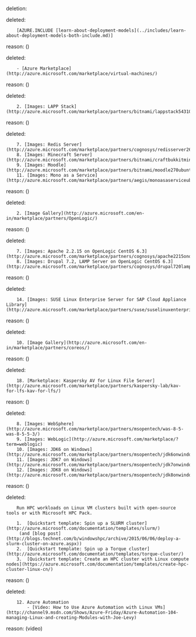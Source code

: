 deletion:

deleted:

		[AZURE.INCLUDE [learn-about-deployment-models](../includes/learn-about-deployment-models-both-include.md)]

reason: ()

deleted:

		- [Azure Marketplace](http://azure.microsoft.com/marketplace/virtual-machines/)

reason: ()

deleted:

		2. [Images: LAPP Stack](http://azure.microsoft.com/marketplace/partners/bitnami/lappstack54310ubuntu1404/)

reason: ()

deleted:

		7. [Images: Redis Server](http://azure.microsoft.com/marketplace/partners/cognosys/redisserver269ubuntu1204lts/)
		8. [Images: Minecraft Server](http://azure.microsoft.com/marketplace/partners/bitnami/craftbukkitminecraft179r030ubuntu1210/)
		9. [Images: Moodle](http://azure.microsoft.com/marketplace/partners/bitnami/moodle270ubuntu1404/)
		11. [Images: Mono as a Service](http://azure.microsoft.com/marketplace/partners/aegis/monoasaserviceubuntu1204/)

reason: ()

deleted:

		2. [Image Gallery](http://azure.microsoft.com/en-in/marketplace/partners/OpenLogic/)

reason: ()

deleted:

		7. [Images: Apache 2.2.15 on OpenLogic CentOS 6.3](http://azure.microsoft.com/marketplace/partners/cognosys/apache2215onopenlogiccentos63/)
		8. [Images: Drupal 7.2, LAMP Server on OpenLogic CentOS 6.3](http://azure.microsoft.com/marketplace/partners/cognosys/drupal720lampserveronopenlogiccentos63/)

reason: ()

deleted:

		14. [Images: SUSE Linux Enterprise Server for SAP Cloud Appliance  Library](http://azure.microsoft.com/marketplace/partners/suse/suselinuxenterpriseserver11sp3forsapcloudappliance/)

reason: ()

deleted:

		10. [Image Gallery](http://azure.microsoft.com/en-in/marketplace/partners/coreos/)

reason: ()

deleted:

		18. [Marketplace: Kaspersky AV for Linux File Server](http://azure.microsoft.com/marketplace/partners/kaspersky-lab/kav-for-lfs-kav-for-lfs/)

reason: ()

deleted:

		8. [Images: WebSphere](http://azure.microsoft.com/marketplace/partners/msopentech/was-8-5-was-8-5-5-3/)
		9. [Images: WebLogic](http://azure.microsoft.com/marketplace/?term=weblogic)
		10. [Images: JDK6 on Windows](http://azure.microsoft.com/marketplace/partners/msopentech/jdk6onwindowsserver2012/)
		11. [Images: JDK7 on Windows](http://azure.microsoft.com/marketplace/partners/msopentech/jdk7onwindowsserver2012/)
		12. [Images: JDK8 on Windows](http://azure.microsoft.com/marketplace/partners/msopentech/jdk8onwindowsserver2012r2/)

reason: ()

deleted:

		Run HPC workloads on Linux VM clusters built with open-source tools or with Microsoft HPC Pack.
		
		1.	[Quickstart template: Spin up a SLURM cluster](http://azure.microsoft.com/documentation/templates/slurm/)
		 (and [blog post](http://blogs.technet.com/b/windowshpc/archive/2015/06/06/deploy-a-slurm-cluster-on-azure.aspx))
		2.	[Quickstart template: Spin up a Torque cluster](http://azure.microsoft.com/documentation/templates/torque-cluster/)
		3.	[Quickstart template: Create an HPC cluster with Linux compute nodes](https://azure.microsoft.com/documentation/templates/create-hpc-cluster-linux-cn/)

reason: ()

deleted:

		12. Azure Automation
			- [Video: How to Use Azure Automation with Linux VMs](http://channel9.msdn.com/Shows/Azure-Friday/Azure-Automation-104-managing-Linux-and-creating-Modules-with-Joe-Levy)

reason: (video)

